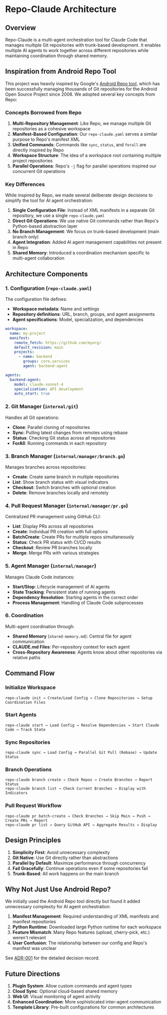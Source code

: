 # Repo-Claude Architecture

## Overview

Repo-Claude is a multi-agent orchestration tool for Claude Code that manages multiple Git repositories with trunk-based development. It enables multiple AI agents to work together across different repositories while maintaining coordination through shared memory.

## Inspiration from Android Repo Tool

This project was heavily inspired by Google's [Android Repo tool](https://gerrit.googlesource.com/git-repo/), which has been successfully managing thousands of Git repositories for the Android Open Source Project since 2008. We adopted several key concepts from Repo:

### Concepts Borrowed from Repo

1. **Multi-Repository Management**: Like Repo, we manage multiple Git repositories as a cohesive workspace
2. **Manifest-Based Configuration**: Our `repo-claude.yaml` serves a similar purpose to Repo's manifest XML
3. **Unified Commands**: Commands like `sync`, `status`, and `forall` are directly inspired by Repo
4. **Workspace Structure**: The idea of a workspace root containing multiple project repositories
5. **Parallel Operations**: Repo's `-j` flag for parallel operations inspired our concurrent Git operations

### Key Differences

While inspired by Repo, we made several deliberate design decisions to simplify the tool for AI agent orchestration:

1. **Single Configuration File**: Instead of XML manifests in a separate Git repository, we use a single `repo-claude.yaml`
2. **Direct Git Operations**: We use native Git commands rather than Repo's Python-based abstraction layer
3. **No Branch Management**: We focus on trunk-based development (main branch only)
4. **Agent Integration**: Added AI agent management capabilities not present in Repo
5. **Shared Memory**: Introduced a coordination mechanism specific to multi-agent collaboration

## Architecture Components

### 1. Configuration (`repo-claude.yaml`)

The configuration file defines:
- **Workspace metadata**: Name and settings
- **Repository definitions**: URL, branch, groups, and agent assignments
- **Agent specifications**: Model, specialization, and dependencies

```yaml
workspace:
  name: my-project
  manifest:
    remote_fetch: https://github.com/myorg/
    default_revision: main
    projects:
      - name: backend
        groups: core,services
        agent: backend-agent

agents:
  backend-agent:
    model: claude-sonnet-4
    specialization: API development
    auto_start: true
```

### 2. Git Manager (`internal/git`)

Handles all Git operations:
- **Clone**: Parallel cloning of repositories
- **Sync**: Pulling latest changes from remotes using rebase
- **Status**: Checking Git status across all repositories
- **ForAll**: Running commands in each repository

### 3. Branch Manager (`internal/manager/branch.go`)

Manages branches across repositories:
- **Create**: Create same branch in multiple repositories
- **List**: Show branch status with visual indicators
- **Checkout**: Switch branches with optional creation
- **Delete**: Remove branches locally and remotely

### 4. Pull Request Manager (`internal/manager/pr.go`)

Centralized PR management using GitHub CLI:
- **List**: Display PRs across all repositories
- **Create**: Individual PR creation with full options
- **BatchCreate**: Create PRs for multiple repos simultaneously
- **Status**: Check PR status with CI/CD results
- **Checkout**: Review PR branches locally
- **Merge**: Merge PRs with various strategies

### 5. Agent Manager (`internal/manager`)

Manages Claude Code instances:
- **Start/Stop**: Lifecycle management of AI agents
- **State Tracking**: Persistent state of running agents
- **Dependency Resolution**: Starting agents in the correct order
- **Process Management**: Handling of Claude Code subprocesses

### 6. Coordination

Multi-agent coordination through:
- **Shared Memory** (`shared-memory.md`): Central file for agent communication
- **CLAUDE.md Files**: Per-repository context for each agent
- **Cross-Repository Awareness**: Agents know about other repositories via relative paths

## Command Flow

### Initialize Workspace
```
repo-claude init → Create/Load Config → Clone Repositories → Setup Coordination Files
```

### Start Agents
```
repo-claude start → Load Config → Resolve Dependencies → Start Claude Code → Track State
```

### Sync Repositories
```
repo-claude sync → Load Config → Parallel Git Pull (Rebase) → Update Status
```

### Branch Operations
```
repo-claude branch create → Check Repos → Create Branches → Report Status
repo-claude branch list → Check Current Branches → Display with Indicators
```

### Pull Request Workflow
```
repo-claude pr batch-create → Check Branches → Skip Main → Push → Create PRs → Report
repo-claude pr list → Query GitHub API → Aggregate Results → Display
```

## Design Principles

1. **Simplicity First**: Avoid unnecessary complexity
2. **Git Native**: Use Git directly rather than abstractions
3. **Parallel by Default**: Maximize performance through concurrency
4. **Fail Gracefully**: Continue operations even if some repositories fail
5. **Trunk-Based**: All work happens on the main branch

## Why Not Just Use Android Repo?

We initially used the Android Repo tool directly but found it added unnecessary complexity for AI agent orchestration:

1. **Manifest Management**: Required understanding of XML manifests and manifest repositories
2. **Python Runtime**: Downloaded large Python runtime for each workspace
3. **Feature Mismatch**: Many Repo features (upload, cherry-pick, etc.) weren't relevant
4. **User Confusion**: The relationship between our config and Repo's manifest was unclear

See [ADR-001](adr/001-simplify-git-management.md) for the detailed decision record.

## Future Directions

1. **Plugin System**: Allow custom commands and agent types
2. **Cloud Sync**: Optional cloud-based shared memory
3. **Web UI**: Visual monitoring of agent activity
4. **Enhanced Coordination**: More sophisticated inter-agent communication
5. **Template Library**: Pre-built configurations for common architectures